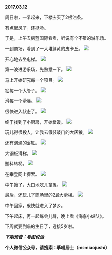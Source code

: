 
          
**2017.03.12**

周日啦，一早起来，下楼去买了2根油条。

有点起风了，还挺冷。

于是，上午去枫蓝国际看看，听说有个不错的游乐场。

一到商场，看到了一大堆鲜黄的皮卡丘。
![](https://mmbiz.qlogo.cn/mmbiz_jpg/uDI3FLln00bXVoX7zp9qnnxcYlRTI6mQklzB9M0xBVVRQ7Fld9RJLsSxstou9uKBicaCathFRtRP9sCvGW6eUTA/0?wx_fmt=jpeg)


开心地去坐电梯。
![](https://mmbiz.qlogo.cn/mmbiz_jpg/uDI3FLln00bXVoX7zp9qnnxcYlRTI6mQI6hTHh9KID7ayODV1n1UNibe0RYBK2lF48hlofEWtLibmexNLjlBI7Eg/0?wx_fmt=jpeg)


第一波进游乐场，先熟悉一下。
![](https://mmbiz.qlogo.cn/mmbiz_jpg/uDI3FLln00bXVoX7zp9qnnxcYlRTI6mQuBHQmO8zpN6hrzZvvm04mLw4Llknt2acNXa9DSph9SrNxYswOfJ65Q/0?wx_fmt=jpeg)


马上开始研究每一个项目。
![](https://mmbiz.qlogo.cn/mmbiz_jpg/uDI3FLln00bXVoX7zp9qnnxcYlRTI6mQTbZNxtpITOKdUP7vErwT3Yh7Khm1BfqYBqHdP0a2b3qCxiaa9GnFdYQ/0?wx_fmt=jpeg)


钻每一个大管子。
![](https://mmbiz.qlogo.cn/mmbiz_jpg/uDI3FLln00bXVoX7zp9qnnxcYlRTI6mQ459MwJgX7Ra06I07phwwuQBliaI7XVnbQuCoCjYekftFnekmbYKrd7Q/0?wx_fmt=jpeg)


滑每一个滑梯。
![](https://mmbiz.qlogo.cn/mmbiz_jpg/uDI3FLln00bXVoX7zp9qnnxcYlRTI6mQvyh40tJUk0FBpIHkrqao3IB7sezoCkWCQ6mAzTia51cBqnwm7VecJcg/0?wx_fmt=jpeg)


很快进入状态了。
![](https://mmbiz.qlogo.cn/mmbiz_jpg/uDI3FLln00bXVoX7zp9qnnxcYlRTI6mQAH0D8icqy1t5Ie69mOBxbykx6xdezuUxMSF65MlRJ94JVwTp47OsX3A/0?wx_fmt=jpeg)


终于找到了小厨房，开始做饭。
![](https://mmbiz.qlogo.cn/mmbiz_jpg/uDI3FLln00bXVoX7zp9qnnxcYlRTI6mQGicmHEI0KdJib7C8esZNOia6O64n0TicsJjicXdkV5ggIAksP5ph37Whlew/0?wx_fmt=jpeg)


玩儿得很投入，让我去假装敲门的大灰狼。
![](https://mmbiz.qlogo.cn/mmbiz_jpg/uDI3FLln00bXVoX7zp9qnnxcYlRTI6mQTxCdI3c0vxgic7kyCZQjjdZjZetEgrWznt92O3ricTRTIbrWQjZoUOww/0?wx_fmt=jpeg)


还有泡澡的浴缸。
![](https://mmbiz.qlogo.cn/mmbiz_jpg/uDI3FLln00bXVoX7zp9qnnxcYlRTI6mQZDiaxribWmAqOkZ7wW0azVibyUZeyjKuZQqkw64WGM3rNsc2Yf7bEicpLw/0?wx_fmt=jpeg)


大钢板滑梯。
![](https://mmbiz.qlogo.cn/mmbiz_jpg/uDI3FLln00bXVoX7zp9qnnxcYlRTI6mQfLhpSggBeglMq7G8W22QCc0sRdbhMBMaKzyFyyn2hu9HDiaKrIznfDQ/0?wx_fmt=jpeg)


塑料转梯。
![](https://mmbiz.qlogo.cn/mmbiz_jpg/uDI3FLln00bXVoX7zp9qnnxcYlRTI6mQk9KaO1JygZKplDPvpT5eTUEzVUrkzZuPREK88GdVfWohWicMayMT1fg/0?wx_fmt=jpeg)


在攀登网上探索。
![](https://mmbiz.qlogo.cn/mmbiz_jpg/uDI3FLln00bXVoX7zp9qnnxcYlRTI6mQjEH8iaJrbtUibDxs2MLibYVGbukLCwGM7WZcmOcczwzKVKaUmes1KN27Q/0?wx_fmt=jpeg)


中午饿了，大口地吃儿童餐。
![](https://mmbiz.qlogo.cn/mmbiz_jpg/uDI3FLln00bXVoX7zp9qnnxcYlRTI6mQicfP2UItBCE1XfQduEqbx9O5MxCrPjj2Iyq0nicOILgmJcGX8A0fMBjQ/0?wx_fmt=jpeg)


最后，还玩儿了商场里的2层大滑梯。
![](https://mmbiz.qlogo.cn/mmbiz_jpg/uDI3FLln00bXVoX7zp9qnnxcYlRTI6mQtHVYzDeUrJe23m0eeHDk94PXfKotymIQNbTLrtwyzzqVupnEVia8byw/0?wx_fmt=jpeg)


中午回家，很快就进入了梦乡。

下午起床，再一起练会儿琴，晚上看《海底小纵队》。

下周就要到喵的生日了，迎接5岁啦。


***下期预告：看图说话***


**个人微信公众号，请搜索：摹喵居士（momiaojushi）**

        